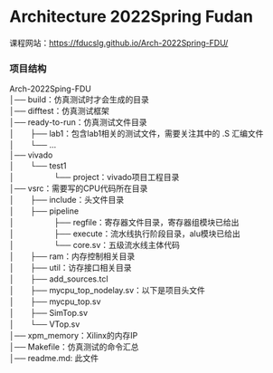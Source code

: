 # Architecture 2022Spring Fudan

课程网站：https://fducslg.github.io/Arch-2022Spring-FDU/

### 项目结构
Arch-2022Sping-FDU  
│── build：仿真测试时才会生成的目录  
│── difftest：仿真测试框架  
│── ready-to-run：仿真测试文件目录  
│　　├── lab1：包含lab1相关的测试文件，需要关注其中的 .S 汇编文件  
│　　└── ...  
│── vivado  
│　　└── test1  
│　　　　　└── project：vivado项目工程目录  
│── vsrc：需要写的CPU代码所在目录  
│　　├── include：头文件目录  
│　　├── pipeline  
│　　　　　├── regfile：寄存器文件目录，寄存器组模块已给出  
│　　　　　├── execute：流水线执行阶段目录，alu模块已给出  
│　　　　　└── core.sv：五级流水线主体代码  
│　　├── ram：内存控制相关目录  
│　　├── util：访存接口相关目录  
│　　├── add_sources.tcl  
│　　├── mycpu_top_nodelay.sv：以下是项目头文件  
│　　├── mycpu_top.sv  
│　　├── SimTop.sv  
│　　└── VTop.sv  
│── xpm_memory：Xilinx的内存IP  
│── Makefile：仿真测试的命令汇总  
│── readme.md: 此文件  
